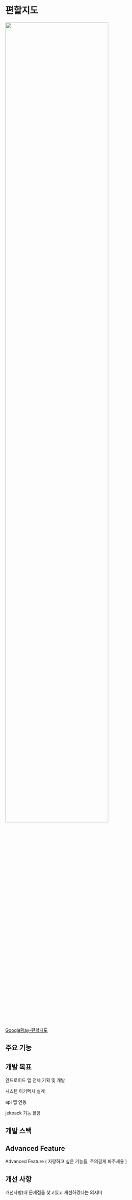 
# 편할지도 #


<img width="80%" src="https://user-images.githubusercontent.com/37431121/159129525-757c4f80-a7aa-4c32-838e-49b49a0d8743.png"/>

[GooglePlay-편할지도](https://play.google.com/store/apps/details?id=com.ilsamil.conveniencemap)



## 주요 기능 ##




## 개발 목표 ##
안드로이드 앱 전체 기획 및 개발

시스템 아키텍처 설계

api 앱 연동

jekpack 기능 활용




## 개발 스택 ##




## Advanced Feature ##
Advanced Feature ( 자랑하고 싶은 기능들, 주의깊게 봐주세용 )



## 개선 사항 ##
개선사항(내 문제점을 찾고있고 개선하겠다는 의지!!)

